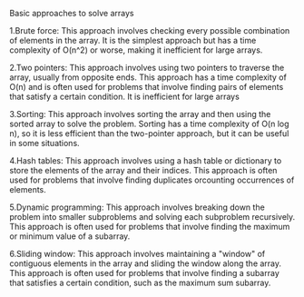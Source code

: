 Basic approaches to solve arrays

1.Brute force: This approach involves checking every possible combination of elements in the array. 
 It is the simplest approach but has a time complexity of O(n^2) or worse, making it inefficient for  large arrays.

2.Two pointers: This approach involves using two pointers to traverse the array, usually from opposite ends.
This approach has a time complexity of O(n) and is often used for problems that involve finding pairs of elements that satisfy a certain condition.
It is inefficient for large arrays

3.Sorting: This approach involves sorting the array and then using the sorted array to solve the problem.
Sorting has a time complexity of O(n log n), so it is less efficient than the two-pointer approach, but it can be useful in some situations.

4.Hash tables: This approach involves using a hash table or dictionary to store the elements of the array and their indices. 
This approach is often used for problems that involve finding duplicates orcounting occurrences of elements.

5.Dynamic programming: This approach involves breaking down the problem into smaller subproblems and solving each subproblem recursively. 
This approach is often used for problems that involve finding the maximum or minimum value of a subarray.

6.Sliding window: This approach involves maintaining a "window" of contiguous elements in the array and sliding the window along the array.
This approach is often used for problems that involve finding a subarray that satisfies a certain condition, such as the maximum sum subarray.

